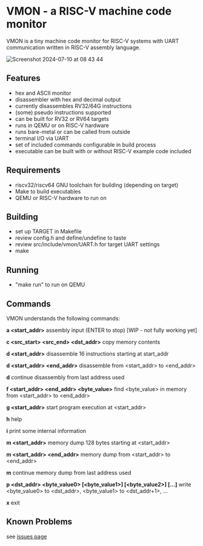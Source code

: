 # VMON - a RISC-V machine code monitor

VMON is a tiny machine code monitor for RISC-V systems with UART
communication written in RISC-V assembly language.

![Screenshot 2024-07-10 at 08 43 44](https://github.com/krakenlake/vmon/assets/119040831/bec982cd-4b34-4433-8ef7-bfcc173d30bd)

## Features
- hex and ASCII monitor 
- disassembler with hex and decimal output
- currently disassembles RV32/64G instructions
- (some) pseudo instructions supported
- can be built for RV32 or RV64 targets
- runs in QEMU or on RISC-V hardware
- runs bare-metal or can be called from outside
- terminal I/O via UART
- set of included commands configurable in build process
- executable can be built with or without RISC-V example code included

## Requirements
- riscv32/riscv64 GNU toolchain for building (depending on target) 
- Make to build executables
- QEMU or RISC-V hardware to run on

## Building
- set up TARGET in Makefile 
- review config.h and define/undefine to taste
- review src/include/vmon/UART.h for target UART settings
- make

## Running
- "make run" to run on QEMU

## Commands
VMON understands the following commands:  


**a <start_addr>**
assembly input (ENTER to stop) [WIP - not fully working yet]

**c <src_start> <src_end> <dst_addr>**
copy memory contents

**d <start_addr>**
disassemble 16 instructions starting at start_addr

**d <start_addr> <end_addr>**
disassemble from <start_addr> to <end_addr>

**d**
continue disassembly from last address used

**f <start_addr> <end_addr> <byte_value>**
find <byte_value> in memory from <start_addr> to <end_addr>

**g <start_addr>**
start program execution at <start_addr>

**h**
help

**i**
print some internal information

**m <start_addr>**
memory dump 128 bytes starting at <start_addr>

**m <start_addr> <end_addr>**
memory dump from <start_addr> to <end_addr>

**m**
continue memory dump from last address used

**p <dst_addr> <byte_value0> [<byte_value1>] [<byte_value2>] [...]**
write <byte_value0> to <dst_addr>, <byte_value1> to <dst_addr+1>, ...

**x**
exit

## Known Problems
see [issues page](https://github.com/krakenlake/vmon/issues)
